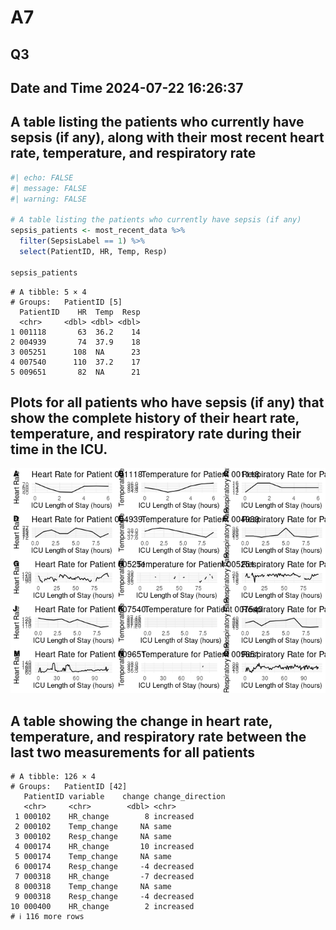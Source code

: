 # A7


## Q3

## Date and Time 2024-07-22 16:26:37

## A table listing the patients who currently have sepsis (if any), along with their most recent heart rate, temperature, and respiratory rate

``` r
#| echo: FALSE
#| message: FALSE
#| warning: FALSE

# A table listing the patients who currently have sepsis (if any)
sepsis_patients <- most_recent_data %>%
  filter(SepsisLabel == 1) %>%
  select(PatientID, HR, Temp, Resp)

sepsis_patients
```

    # A tibble: 5 × 4
    # Groups:   PatientID [5]
      PatientID    HR  Temp  Resp
      <chr>     <dbl> <dbl> <dbl>
    1 001118       63  36.2    14
    2 004939       74  37.9    18
    3 005251      108  NA      23
    4 007540      110  37.2    17
    5 009651       82  NA      21

## Plots for all patients who have sepsis (if any) that show the complete history of their heart rate, temperature, and respiratory rate during their time in the ICU.

![](A7_Q4_files/figure-commonmark/unnamed-chunk-4-1.png)

## A table showing the change in heart rate, temperature, and respiratory rate between the last two measurements for all patients

    # A tibble: 126 × 4
    # Groups:   PatientID [42]
       PatientID variable    change change_direction
       <chr>     <chr>        <dbl> <chr>           
     1 000102    HR_change        8 increased       
     2 000102    Temp_change     NA same            
     3 000102    Resp_change     NA same            
     4 000174    HR_change       10 increased       
     5 000174    Temp_change     NA same            
     6 000174    Resp_change     -4 decreased       
     7 000318    HR_change       -7 decreased       
     8 000318    Temp_change     NA same            
     9 000318    Resp_change     -4 decreased       
    10 000400    HR_change        2 increased       
    # ℹ 116 more rows
